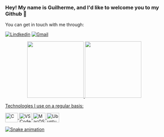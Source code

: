 ### Hey! My name is Guilherme, and I'd like to welcome you to my Github 👋

You can get in touch with me through:

[![Lindkedin](https://img.shields.io/badge/LinkedIn-0077B5?style=for-the-badge&logo=linkedin&logoColor=white)](https://br.linkedin.com/in/guilherme-viana-34a6b6213) 
[![Gmail](https://img.shields.io/badge/Gmail-D14836?style=for-the-badge&logo=gmail&logoColor=white)](guilhermebrviana@gmail.com)

<div align="center">
  <a href="https://github.com/guilhermebrv">
  <img height="180em" src="https://github-readme-stats.vercel.app/api?username=guilhermebrv&show_icons=true&theme=dracula"/>
  <img height="180em" src="https://github-readme-stats.vercel.app/api/top-langs/?username=guilhermebrv&layout=compact&langs_count=7&theme=dracula"/>
</div>

Technologies I use on a regular basis:
<div style="display: inline_block">
  <img align="center" alt="C" height="30" width="40" src="https://cdn.jsdelivr.net/gh/devicons/devicon/icons/c/c-original.svg">
  <img align="center" alt="VSCode" height="30" width="40" src="https://cdn.jsdelivr.net/gh/devicons/devicon/icons/vscode/vscode-original.svg">
  <img align="center" alt="MacOS" height="30" width="40" src="https://cdn.jsdelivr.net/gh/devicons/devicon/icons/apple/apple-original.svg">
  <img align="center" alt="Ubuntu" height="30" width="40" src="https://cdn.jsdelivr.net/gh/devicons/devicon/icons/ubuntu/ubuntu-plain.svg">  
  </div>
  
![Snake animation](https://github.com/guilhermebrv/guilhermebrv/blob/output/github-contribution-grid-snake.svg)
